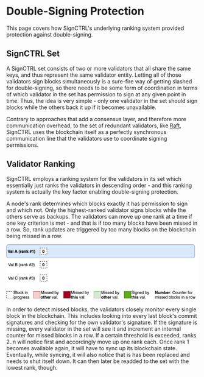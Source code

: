 # Double-Signing Protection

This page covers how SignCTRL's underlying ranking system provided protection against double-signing.

## SignCTRL Set

A SignCTRL set consists of two or more validators that all share the same keys, and thus represent the same validator entity. Letting all of those validators sign blocks simultaneously is a sure-fire way of getting slashed for double-signing, so there needs to be some form of coordination in terms of which validator in the set has permission to sign at any given point in time. Thus, the idea is very simple - only one validator in the set should sign blocks while the others back it up if it becomes unavailable.

Contrary to approaches that add a consensus layer, and therefore more communication overhead, to the set of redundant validators, like [Raft](https://raft.github.io/), SignCTRL uses the blockchain itself as a perfectly synchronous communication line that the validators use to coordinate signing permissions.

## Validator Ranking

SignCTRL employs a ranking system for the validators in its set which essentially just ranks the validators in descending order - and this ranking system is actually the key factor enabling double-signing protection.

A node's rank determines which blocks exactly it has permission to sign and which not. Only the highest-ranked validator signs blocks while the others serve as backups. The validators can move up one rank at a time if one key criterion is met - and that is if too many blocks have been missed in a row. So, rank updates are triggered by too many blocks on the blockchain being missed in a row.

![Rank Updates](../imgs/rank-update.gif)

In order to detect missed blocks, the validators closely monitor every single block in the blockchain. This includes looking into every last block's commit signatures and checking for the own validator's signature. If the signature is missing, every validator in the set will see it and increment an internal counter for missed blocks in a row. If a certain threshold is exceeded, ranks 2..n will notice first and accordingly move up one rank each. Once rank 1 becomes available again, it will have to sync up its blockchain state. Eventually, while syncing, it will also notice that is has been replaced and needs to shut itself down. It can then later be readded to the set with the lowest rank, though.